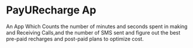 # PayURecharge Ap
An App Which Counts the number of minutes and seconds spent in making and Receiving Calls,and the number of SMS sent and figure out the best pre-paid recharges and post-paid plans to optimize cost.

